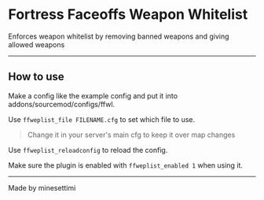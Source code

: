 # Fortress Faceoffs Weapon Whitelist
 Enforces weapon whitelist by removing banned weapons and giving allowed weapons

---

## How to use
Make a config like the example config and put it into addons/sourcemod/configs/ffwl.

Use `ffweplist_file FILENAME.cfg` to set which file to use. 
>Change it in your server's main cfg to keep it over map changes

Use `ffweplist_reloadconfig` to reload the config.

Make sure the plugin is enabled with `ffweplist_enabled 1` when using it.

---
Made by minesettimi
